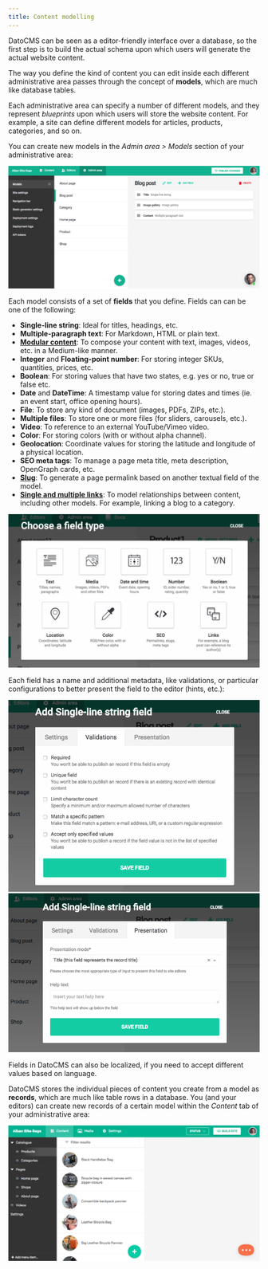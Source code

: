 ```yaml
---
title: Content modelling
---
```


DatoCMS can be seen as a editor-friendly interface over a database, so the first step is to build the actual schema upon which users will generate the actual website content.

The way you define the kind of content you can edit inside each different administrative area passes through the concept of <strong>models</strong>, which are much like database tables.

Each administrative area can specify a number of different models, and they represent <em>blueprints</em> upon which users will store the website content. For example, a site can define different models for articles, products, categories, and so on.

You can create new models in the *Admin area > Models* section of your administrative area:

![foo](../images/data-model/1.png)

Each model consists of a set of <strong>fields</strong> that you define. Fields can can be one of the following:

* **Single-line string**: Ideal for titles, headings, etc.
* **Multiple-paragraph text**: For Markdown, HTML or plain text.
* [**Modular content**](/docs/introduction/modular-content/): To compose your content with text, images, videos, etc. in a Medium-like manner.
* **Integer** and **Floating-point number**: For storing integer SKUs, quantities, prices, etc.
* **Boolean**: For storing values that have two states, e.g. yes or no, true or false etc.
* **Date** and **DateTime**: A timestamp value for storing dates and times (ie. an event start, office opening hours).
* **File**: To store any kind of document (images, PDFs, ZIPs, etc.).
* **Multiple files**: To store one or more files (for sliders, carousels, etc.).
* **Video**: To reference to an external YouTube/Vimeo video.
* **Color**: For storing colors (with or without alpha channel).
* **Geolocation**: Coordinate values for storing the latitude and longitude of a physical location.
* **SEO meta tags**: To manage a page meta title, meta description, OpenGraph cards, etc.
* [**Slug**](/docs/introduction/slug-permalinks/): To generate a page permalink based on another textual field of the model.
* [**Single and multiple links**](/docs/introduction/links/): To model relationships between content, including other models. For example, linking a blog to a category.

![foo](../images/data-model/2.png)

Each field has a name and additional metadata, like validations, or particular configurations to better present the field to the editor (hints, etc.):

![foo](../images/data-model/3.png)
![foo](../images/data-model/4.png)

Fields in DatoCMS can also be localized, if you need to accept different values based on language.

DatoCMS stores the individual pieces of content you create from a model as <strong>records</strong>, which are much like table rows in a database. You (and your editors) can create new records of a certain model within the *Content* tab of your administrative area:

![foo](../images/data-model/5.png)

